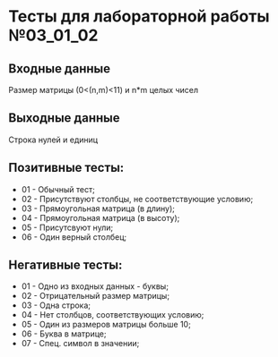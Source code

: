 # Тесты для лабораторной работы №03_01_02
## Входные данные
Размер матрицы (0<(n,m)<11) и n*m целых чисел
## Выходные данные
Строка нулей и единиц
## Позитивные тесты:
- 01 - Обычный тест;
- 02 - Присутствуют столбцы, не соответствующие условию;
- 03 - Прямоугольная матрица (в длину);
- 04 - Прямоугольная матрица (в высоту);
- 05 - Присутсвуют нули;
- 06 - Один верный столбец;
## Негативные тесты:
- 01 - Одно из входных данных - буквы;
- 02 - Отрицательный размер матрицы;
- 03 - Одна строка;
- 04 - Нет столбцов, соответствующих условию;
- 05 - Один из размеров матрицы больше 10;
- 06 - Буква в матрице;
- 07 - Спец. символ в значении;